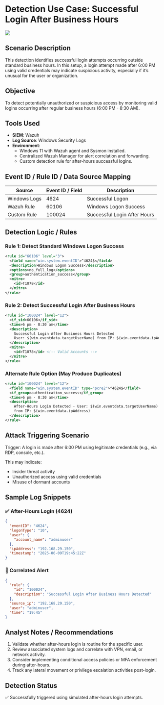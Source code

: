 # Detection Use Case: Successful Login After Business Hours
![](./assets/after_hours_login.jpg)

## Scenario Description
This detection identifies successful login attempts occurring outside standard business hours. In this setup, a login attempt made after 6:00 PM using valid credentials may indicate suspicious activity, especially if it’s unusual for the user or organization.

## Objective
To detect potentially unauthorized or suspicious access by monitoring valid logins occurring after regular business hours (6:00 PM - 8:30 AM).

## Tools Used
- **SIEM**: Wazuh  
- **Log Source**: Windows Security Logs  
- **Environment**:
  - Windows 11 with Wazuh agent and Sysmon installed.
  - Centralized Wazuh Manager for alert correlation and forwarding.
  - Custom detection rule for after-hours successful logins.

## Event ID / Rule ID / Data Source Mapping

| Source        | Event ID / Field              | Description                        |
|---------------|-------------------------------|------------------------------------|
| Windows Logs  | 4624                          | Successful Logon                   |
| Wazuh Rule    | 60106                         | Windows Logon Success              |
| Custom Rule   | 100024                        | Successful Login After Hours       |

## Detection Logic / Rules

### Rule 1: Detect Standard Windows Logon Success
```xml
<rule id="60106" level="3">
  <field name="win.system.eventID">^4624$</field>
  <description>Windows Logon Success</description>
  <options>no_full_log</options>
  <group>authentication_success</group>
  <mitre>
    <id>T1078</id>
  </mitre>
</rule>
```

### Rule 2: Detect Successful Login After Business Hours
```xml
<rule id="100024" level="12">
  <if_sid>60106</if_sid>
  <time>6 pm - 8:30 am</time>
  <description>
    Successful Login After Business Hours Detected
    User: $(win.eventdata.targetUserName) from IP: $(win.eventdata.ipAddress)
  </description>
  <mitre>
    <id>T1078</id> <!-- Valid Accounts -->
  </mitre>
</rule>
```

### Alternate Rule Option (May Produce Duplicates)
```xml
<rule id="100024" level="12">
  <field name="win.system.eventID" type="pcre2">^4624$</field>
  <if_group>authentication_success</if_group>
  <time>6 pm - 8:30 am</time>
  <description>
    After-Hours Login Detected - User: $(win.eventdata.targetUserName) 
    from IP: $(win.eventdata.ipAddress)
  </description>
</rule>
```

## Attack Triggering Scenario

Trigger: A login is made after 6:00 PM using legitimate credentials (e.g., via RDP, console, etc.).

This may indicate:
- Insider threat activity
- Unauthorized access using valid credentials
- Misuse of dormant accounts

## Sample Log Snippets

### ✅ After-Hours Login (4624)
```json
{
  "eventID": "4624",
  "logonType": "10",
  "user": {
    "account_name": "adminuser"
  },
  "ipAddress": "192.168.29.150",
  "timestamp": "2025-06-09T19:45:22Z"
}
```

### 🚨 Correlated Alert
```json
{
  "rule": {
    "id": "100024",
    "description": "Successful Login After Business Hours Detected"
  },
  "source_ip": "192.168.29.150",
  "user": "adminuser",
  "time": "19:45"
}
```

## Analyst Notes / Recommendations

1. Validate whether after-hours login is routine for the specific user.
2. Review associated system logs and correlate with VPN, email, or network activity.
3. Consider implementing conditional access policies or MFA enforcement during after-hours.
4. Track any lateral movement or privilege escalation activities post-login.

## Detection Status
✅ Successfully triggered using simulated after-hours login attempts.
